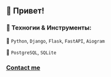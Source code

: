 ## 👋‍ Привет!


### 🔧 Техногии & Инструменты:

🐍 `Python`, `Django`, `Flask`, `FastAPI`, `Aiogram`

💾 `PostgreSQL`, `SQLite`


### <a href="https://t.me/Alexandr_Batanov" rel="nofollow">Contact me</a>

